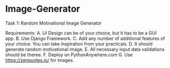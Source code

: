 # Image-Generator
Task 1: Random Motivational Image Generator

Requirements:
A. UI Design can be of your choice, but it has to be a GUI app.
B. Use Django Framework.
C. Add any number of additional features of your choice. You can take inspiration from your practicals.
D. It should generate random motivational image.
E. All necessary input data validations should be theree.
F. Deploy on PythonAnywhere.com
G. Use https://zenquotes.io/ for images.
